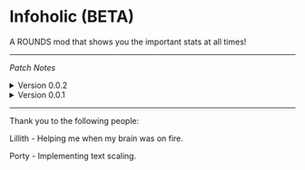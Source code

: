 # Infoholic (BETA)

 A ROUNDS mod that shows you the important stats at all times!

 ---

<i>Patch Notes</i>

<details>
<summary>Version 0.0.2</summary>
<br>

Released on <i>3/21/2022</i>


Three new stats added.

Fixed bugs when entering sandbox, mod still does not work in sandbox though, just no more console flooding :)

---
</details>

<details>
<summary>Version 0.0.1</summary>
<br>

Released on <i>3/21/2022</i>


Initial Beta release.

---
</details>

---

Thank you to the following people:

Lillith - Helping me when my brain was on fire.

Porty - Implementing text scaling.
